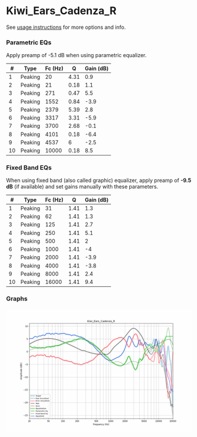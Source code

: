# Kiwi_Ears_Cadenza_R
See [usage instructions](https://github.com/jaakkopasanen/AutoEq#usage) for more options and info.

### Parametric EQs
Apply preamp of -5.1 dB when using parametric equalizer.

|   # | Type    |   Fc (Hz) |    Q |   Gain (dB) |
|-----|---------|-----------|------|-------------|
|   1 | Peaking |        20 | 4.31 |         0.9 |
|   2 | Peaking |        21 | 0.18 |         1.1 |
|   3 | Peaking |       271 | 0.47 |         5.5 |
|   4 | Peaking |      1552 | 0.84 |        -3.9 |
|   5 | Peaking |      2379 | 5.39 |         2.8 |
|   6 | Peaking |      3317 | 3.31 |        -5.9 |
|   7 | Peaking |      3700 | 2.68 |        -0.1 |
|   8 | Peaking |      4101 | 0.18 |        -6.4 |
|   9 | Peaking |      4537 | 6    |        -2.5 |
|  10 | Peaking |     10000 | 0.18 |         8.5 |

### Fixed Band EQs
When using fixed band (also called graphic) equalizer, apply preamp of **-9.5 dB** (if available) and set gains manually with these parameters.

|   # | Type    |   Fc (Hz) |    Q |   Gain (dB) |
|-----|---------|-----------|------|-------------|
|   1 | Peaking |        31 | 1.41 |         1.3 |
|   2 | Peaking |        62 | 1.41 |         1.3 |
|   3 | Peaking |       125 | 1.41 |         2.7 |
|   4 | Peaking |       250 | 1.41 |         5.1 |
|   5 | Peaking |       500 | 1.41 |         2   |
|   6 | Peaking |      1000 | 1.41 |        -4   |
|   7 | Peaking |      2000 | 1.41 |        -3.9 |
|   8 | Peaking |      4000 | 1.41 |        -3.8 |
|   9 | Peaking |      8000 | 1.41 |         2.4 |
|  10 | Peaking |     16000 | 1.41 |         9.4 |

### Graphs
![](./Kiwi_Ears_Cadenza_R.png)
